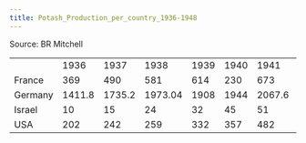 ```yaml
---
title: Potash_Production_per_country_1936-1948
---
```

Source: BR Mitchell

|         |        |        |         |      |      |        |        |        |      |      |      |      |       |
|---------|--------|--------|---------|------|------|--------|--------|--------|------|------|------|------|-------|
|         | 1936   | 1937   | 1938    | 1939 | 1940 | 1941   | 1942   | 1943   | 1944 | 1945 | 1946 | 1947 | 1948  |
| France  | 369    | 490    | 581     | 614  | 230  | 673    | 619    | 664    | 467  | 145  | 574  | 633  | 684   |
| Germany | 1411.8 | 1735.2 | 1973.04 | 1908 | 1944 | 2067.6 | 2017.2 | 1976.4 | 1932 | 0    | 0    | 0    | 632.4 |
| Israel  | 10     | 15     | 24      | 32   | 45   | 51     | 52     | 47     | 53   | 47   | 45   | 62   | 30    |
| USA     | 202    | 242    | 259     | 332  | 357  | 482    | 618    | 644    | 742  | 789  | 842  | 955  | 1037  |
